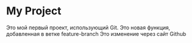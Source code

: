 # My Project
Это мой первый проект, использующий Git.
Это новая функция, добавленная в ветке feature-branch
Это изменение через сайт Github
